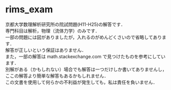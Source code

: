 # rims_exam

京都大学数理解析研究所の院試問題(H11-H25)の解答です．  
専門科目は解析，物理（流体力学）のみです．  
一部の問題には図がありましたが，入れるのがめんどくさいので省略してあります．  
解答が正しいという保証はありません．  
また，一部の解答は math.stackexchange.com で見つけたものを参考にしています．  
別解がある（かもしれない）場合でも解答は一つだけしか書いてありませんし，
ここの解答より簡単な解答もあるかもしれません．  
この文書を使用して何らかの不利益が発生しても，私は責任を負いません．
